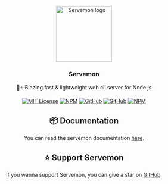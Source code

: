 <p align="center">
  <a href="https://servemon.netlify.app">
    <img src="https://servemon.netlify.app/logo.png" alt="Servemon logo" width="150" height="150">
  </a>
</p>

<h3 align="center">Servemon</h3>

<p align="center">
  🚀⚡ Blazing fast & lightweight web cli server for Node.js
</p>

<div align="center">

[![MIT License](https://img.shields.io/apm/l/atomic-design-ui.svg?style=for-the-badge)](https://github.com/lassv/servemon/blob/master/LICENSE)
[![NPM](https://img.shields.io/npm/v/servemon?style=for-the-badge)](https://npmjs.com/package/servemon)
[![GitHub](https://img.shields.io/github/stars/lassv/servemon?style=for-the-badge)](#)
[![GitHub](https://img.shields.io/github/commit-activity/w/lassv/servemon?style=for-the-badge)](#)
[![NPM](https://img.shields.io/jsdelivr/npm/hm/servemon?label=downloads&style=for-the-badge)](https://npmjs.com/package/servemon)

## 📦 Documentation

You can read the servemon documentation [here](https://servemon.netlify.app).

## ⭐️ Support Servemon

If you wanna support Servemon, you can give a star on [GitHub](https://github.com/lassv/servemon/stargazers).

</div>
